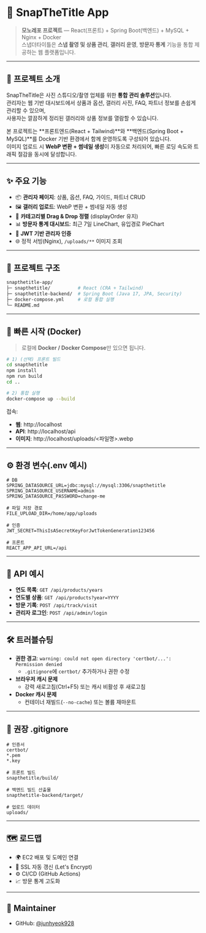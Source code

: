 # 📸 SnapTheTitle App

> **모노레포 프로젝트** — React(프론트) + Spring Boot(백엔드) + MySQL + Nginx + Docker  
> 스냅더타이틀은 **스냅 촬영 및 상품 관리**, **갤러리 운영**, **방문자 통계** 기능을 통합 제공하는 웹 플랫폼입니다.

---

## 📖 프로젝트 소개
SnapTheTitle은 사진 스튜디오/촬영 업체를 위한 **통합 관리 솔루션**입니다.  
관리자는 웹 기반 대시보드에서 상품과 옵션, 갤러리 사진, FAQ, 파트너 정보를 손쉽게 관리할 수 있으며,  
사용자는 깔끔하게 정리된 갤러리와 상품 정보를 열람할 수 있습니다.

본 프로젝트는 **프론트엔드(React + Tailwind)**와 **백엔드(Spring Boot + MySQL)**를 Docker 기반 환경에서 함께 운영하도록 구성되어 있습니다.  
이미지 업로드 시 **WebP 변환 + 썸네일 생성**이 자동으로 처리되어, 빠른 로딩 속도와 트래픽 절감을 동시에 달성합니다.

---

## ✨ 주요 기능
- 📦 **관리자 페이지**: 상품, 옵션, FAQ, 가이드, 파트너 CRUD
- 🖼 **갤러리 업로드**: WebP 변환 + 썸네일 자동 생성
- 🎯 **카테고리별 Drag & Drop 정렬** (displayOrder 유지)
- 📊 **방문자 통계 대시보드**: 최근 7일 LineChart, 유입경로 PieChart
- 🔐 **JWT 기반 관리자 인증**
- 🌐 정적 서빙(Nginx), `/uploads/**` 이미지 조회

---

## 📂 프로젝트 구조
```bash
snapthetitle-app/
├─ snapthetitle/          # React (CRA + Tailwind)
├─ snapthetitle-backend/  # Spring Boot (Java 17, JPA, Security)
├─ docker-compose.yml     # 로컬 통합 실행
└─ README.md
```

---

## 🚀 빠른 시작 (Docker)
> 로컬에 **Docker / Docker Compose**만 있으면 됩니다.

```bash
# 1) (선택) 프론트 빌드
cd snapthetitle
npm install
npm run build
cd ..

# 2) 통합 실행
docker-compose up --build
```

접속:
- **웹**: http://localhost
- **API**: http://localhost/api
- **이미지**: http://localhost/uploads/<파일명>.webp

---

## ⚙ 환경 변수(.env 예시)
```env
# DB
SPRING_DATASOURCE_URL=jdbc:mysql://mysql:3306/snapthetitle
SPRING_DATASOURCE_USERNAME=admin
SPRING_DATASOURCE_PASSWORD=change-me

# 파일 저장 경로
FILE_UPLOAD_DIR=/home/app/uploads

# 인증
JWT_SECRET=ThisIsASecretKeyForJwtTokenGeneration123456

# 프론트
REACT_APP_API_URL=/api
```

---

## 📡 API 예시
- **연도 목록**: `GET /api/products/years`
- **연도별 상품**: `GET /api/products?year=YYYY`
- **방문 기록**: `POST /api/track/visit`
- **관리자 로그인**: `POST /api/admin/login`

---

## 🛠 트러블슈팅
- **권한 경고**: `warning: could not open directory 'certbot/...': Permission denied`
    - `.gitignore`에 `certbot/` 추가하거나 권한 수정
- **브라우저 캐시 문제**
    - 강력 새로고침(Ctrl+F5) 또는 캐시 비활성 후 새로고침
- **Docker 캐시 문제**
    - 컨테이너 재빌드(`--no-cache`) 또는 볼륨 재마운트

---

## 📝 권장 .gitignore
```gitignore
# 인증서
certbot/
*.pem
*.key

# 프론트 빌드
snapthetitle/build/

# 백엔드 빌드 산출물
snapthetitle-backend/target/

# 업로드 데이터
uploads/
```

---

## 🗺 로드맵
- 🌍 EC2 배포 및 도메인 연결
- 🔑 SSL 자동 갱신 (Let's Encrypt)
- ⚙ CI/CD (GitHub Actions)
- 📈 방문 통계 고도화

---

## 👤 Maintainer
- GitHub: [@junhyeok928](https://github.com/junhyeok928)
